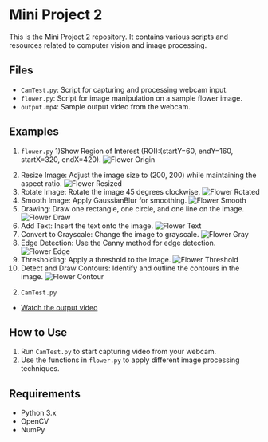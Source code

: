 # Mini Project 2

This is the Mini Project 2 repository. It contains various scripts and resources related to computer vision and image processing.

## Files
- `CamTest.py`: Script for capturing and processing webcam input.
- `flower.py`: Script for image manipulation on a sample flower image.
- `output.mp4`: Sample output video from the webcam.

## Examples
1. `flower.py`
1)Show Region of Interest (ROI):(startY=60, endY=160, startX=320, endX=420).
![Flower Origin](flower_roi.png)
2) Resize Image: Adjust the image size to (200, 200) while maintaining the aspect ratio.
![Flower Resized](flower_resized.png)
3) Rotate Image: Rotate the image 45 degrees clockwise.
![Flower Rotated](flower_rotated.png)
4) Smooth Image: Apply GaussianBlur for smoothing.
![Flower Smooth](flower_smoothed.png)
5) Drawing: Draw one rectangle, one circle, and one line on the image.
![Flower Draw](flower_drawing.png)
6) Add Text: Insert the text onto the image.
![Flower Text](flower_text.png )
7) Convert to Grayscale: Change the image to grayscale.
![Flower Gray](flower_grayscale.png)
8) Edge Detection: Use the Canny method for edge detection.
![Flower Edge](flower_edges.png)
9) Thresholding: Apply a threshold to the image.
![Flower Threshold](flower_threshold.png)
10) Detect and Draw Contours: Identify and outline the contours in the image.
![Flower Contour](flower_contours.png)

2. `CamTest.py`
- [Watch the output video](output.mp4)

## How to Use
1. Run `CamTest.py` to start capturing video from your webcam.
2. Use the functions in `flower.py` to apply different image processing techniques.

## Requirements
- Python 3.x
- OpenCV
- NumPy
